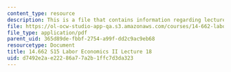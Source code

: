 ```yaml
---
content_type: resource
description: This is a file that contains information regarding lecture 18.
file: https://ol-ocw-studio-app-qa.s3.amazonaws.com/courses/14-662-labor-economics-ii-spring-2015/d7492e2ae22286a77a2b1ffc7d3da323_MIT14_662S15_lecnotes18.pdf
file_type: application/pdf
parent_uid: 365d89de-fbbf-2754-a99f-dd2c9ac9eb68
resourcetype: Document
title: 14.662 S15 Labor Economics II Lecture 18
uid: d7492e2a-e222-86a7-7a2b-1ffc7d3da323
---
```

